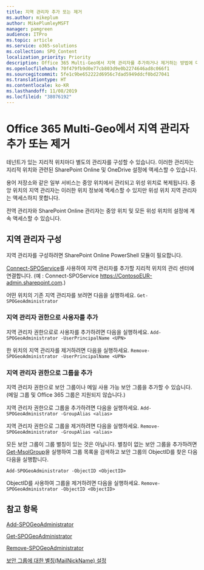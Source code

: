 ```yaml
---
title: 지역 관리자 추가 또는 제거
ms.author: mikeplum
author: MikePlumleyMSFT
manager: pamgreen
audience: ITPro
ms.topic: article
ms.service: o365-solutions
ms.collection: SPO_Content
localization_priority: Priority
description: Office 365 Multi-Geo에서 지역 관리자를 추가하거나 제거하는 방법에 대해 알아봅니다.
ms.openlocfilehash: 70f479fb9d0e77cb803d9e0b2274646ad8c066f1
ms.sourcegitcommit: 5fe1c9be652222d6956c7dad5949ddcf0bd27041
ms.translationtype: HT
ms.contentlocale: ko-KR
ms.lasthandoff: 11/08/2019
ms.locfileid: "38076192"
---
```

# <a name="add-or-remove-a-geo-administrator-in-office-365-multi-geo"></a>Office 365 Multi-Geo에서 지역 관리자 추가 또는 제거

테넌트가 있는 지리적 위치마다 별도의 관리자를 구성할 수 있습니다. 이러한 관리자는 지리적 위치와 관련된 SharePoint Online 및 OneDrive 설정에 액세스할 수 있습니다.

용어 저장소와 같은 일부 서비스는 중앙 위치에서 관리되고 위성 위치로 복제됩니다. 중앙 위치의 지역 관리자는 이러한 위치 정보에 액세스할 수 있지만 위성 위치 지역 관리자는 액세스하지 못합니다.

전역 관리자와 SharePoint Online 관리자는 중앙 위치 및 모든 위성 위치의 설정에 계속 액세스할 수 있습니다.

## <a name="configuring-geo-administrators"></a>지역 관리자 구성

지역 관리자를 구성하려면 SharePoint Online PowerShell 모듈이 필요합니다.

[Connect-SPOService](https://docs.microsoft.com/powershell/module/sharepoint-online/Connect-SPOService)를 사용하여 지역 관리자를 추가할 지리적 위치의 관리 센터에 연결합니다. (예 : Connect-SPOService  https://ContosoEUR-admin.sharepoint.com.)

어떤 위치의 기존 지역 관리자를 보려면 다음을 실행하세요. `Get-SPOGeoAdministrator` 

### <a name="adding-a-user-as-a-geo-admin"></a>지역 관리자 권한으로 사용자를 추가

지역 관리자 권한으로로 사용자를 추가하려면 다음을 실행하세요. `Add-SPOGeoAdministrator -UserPrincipalName <UPN>`

한 위치의 지역 관리자를 제거하려면 다음을 실행하세요.  `Remove-SPOGeoAdministrator -UserPrincipalName <UPN>`

### <a name="adding-a-group-as-a-geo-admin"></a>지역 관리자 권한으로 그룹을 추가

지역 관리자 권한으로 보안 그룹이나 메일 사용 가능 보안 그룹을 추가할 수 있습니다. (메일 그룹 및 Office 365 그룹은 지원되지 않습니다.)

지역 관리자 권한으로 그룹을 추가하려면 다음을 실행하세요. `Add-SPOGeoAdministrator -GroupAlias <alias>`

지역 관리자 권한으로 그룹을 제거하려면 다음을 실행하세요. `Remove-SPOGeoAdministrator -GroupAlias <alias>`

모든 보안 그룹이 그룹 별칭이 있는 것은 아닙니다. 별칭이 없는 보안 그룹을 추가하려면 [Get-MsolGroup](https://docs.microsoft.com/powershell/module/msonline/get-msolgroup)을 실행하여 그룹 목록을 검색하고 보안 그룹의 ObjectID를 찾은 다음 다음을 실행합니다.

`Add-SPOGeoAdministrator -ObjectID <ObjectID>`

ObjectID를 사용하여 그룹을 제거하려면 다음을 실행하세요. `Remove-SPOGeoAdministrator -ObjectID <ObjectID>`

## <a name="see-also"></a>참고 항목

[Add-SPOGeoAdministrator](https://docs.microsoft.com/powershell/module/sharepoint-online/add-spogeoadministrator)

[Get-SPOGeoAdministrator](https://docs.microsoft.com/powershell/module/sharepoint-online/get-spogeoadministrator)

[Remove-SPOGeoAdministrator](https://docs.microsoft.com/powershell/module/sharepoint-online/remove-spogeoadministrator)

[보안 그룹에 대한 별칭(MailNickName) 설정](https://docs.microsoft.com/powershell/module/azuread/set-azureadgroup)